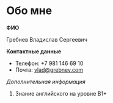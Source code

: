 # Обо мне
**ФИО**

Гребнев Владислав Сергеевич

**Контактные данные**

- Телефон: +7 981 146 69 10
- Почта: vlad@grebnev.com

*Дополнительная информация* 

1. Знание английского на уровне B1+